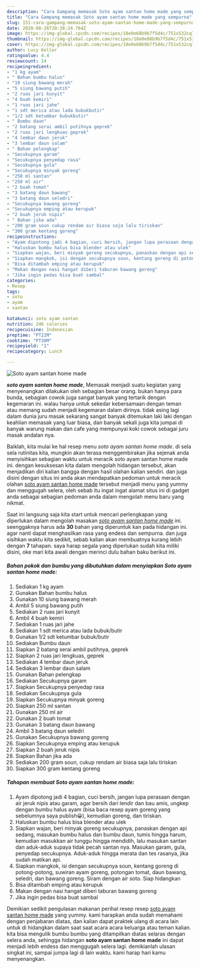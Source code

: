 ```yaml
---
description: "Cara Gampang memasak Soto ayam santan home made yang sempurna"
title: "Cara Gampang memasak Soto ayam santan home made yang sempurna"
slug: 151-cara-gampang-memasak-soto-ayam-santan-home-made-yang-sempurna
date: 2020-08-26T20:38:24.764Z
image: https://img-global.cpcdn.com/recipes/18e0e68b9b7f5d4c/751x532cq70/soto-ayam-santan-home-made-foto-resep-utama.jpg
thumbnail: https://img-global.cpcdn.com/recipes/18e0e68b9b7f5d4c/751x532cq70/soto-ayam-santan-home-made-foto-resep-utama.jpg
cover: https://img-global.cpcdn.com/recipes/18e0e68b9b7f5d4c/751x532cq70/soto-ayam-santan-home-made-foto-resep-utama.jpg
author: Lucy Keller
ratingvalue: 4.4
reviewcount: 14
recipeingredient:
- "1 kg ayam"
- " Bahan bumbu halus"
- "10 siung bawang merah"
- "5 siung bawang putih"
- "2 ruas jari kunyit"
- "4 buah kemiri"
- "1 ruas jari jahe"
- "1 sdt merica atau lada bubukbutir"
- "1/2 sdt ketumbar bubukbutir"
- " Bumbu daun"
- "2 batang serai ambil putihnya geprek"
- "2 ruas jari lengkuas geprek"
- "4 lembar daun jeruk"
- "3 lembar daun salam"
- " Bahan pelengkap"
- "Secukupnya garam"
- "Secukupnya penyedap rasa"
- "Secukupnya gula"
- "Secukupnya minyak goreng"
- "250 ml santan"
- "250 ml air"
- "2 buah tomat"
- "3 batang daun bawang"
- "3 batang daun seledri"
- "Secukupnya bawang goreng"
- "Secukupnya emping atau kerupuk"
- "2 buah jeruk nipis"
- " Bahan jika ada"
- "200 gram soun cukup rendam air biasa saja lalu tiriskan"
- "300 gram kentang goreng"
recipeinstructions:
- "Ayam dipotong jadi 4 bagian, cuci bersih, jangan lupa perasaan dengan air jeruk nipis atau garam, agar bersih dari lendir dan bau amis, ungkep dengan bumbu halus ayam (bisa baca resep ayam goreng yang sebelumnya saya publish😀), kemudian goreng, dan tiriskan."
- "Haluskan bumbu halus bisa blender atau ulek"
- "Siapkan wajan, beri minyak goreng secukupnya, panaskan dengan api sedang, masukan bumbu halus dan bumbu daun, tumis hingga harum, kemudian masukkan air tunggu hingga mendidih, lalu masukan santan dan aduk-aduk supaya tidak pecah santan nya. Masukan garam, gula, penyedap secukupnya. Aduk-aduk hingga merata dan tes rasanya, jika sudah matikan api."
- "Siapkan mangkok, isi dengan secukupnya soun, kentang goreng di potong-potong, suwiran ayam goreng, potongan tomat, daun bawang, seledri, dan bawang goreng. Siram dengan air soto. Siap hidangkan"
- "Bisa ditambah emping atau kerupuk"
- "Makan dengan nasi hangat diberi taburan bawang goreng"
- "Jika ingin pedas bisa buat sambal"
categories:
- Resep
tags:
- soto
- ayam
- santan

katakunci: soto ayam santan 
nutrition: 246 calories
recipecuisine: Indonesian
preptime: "PT22M"
cooktime: "PT30M"
recipeyield: "1"
recipecategory: Lunch

---
```



![Soto ayam santan home made](https://img-global.cpcdn.com/recipes/18e0e68b9b7f5d4c/751x532cq70/soto-ayam-santan-home-made-foto-resep-utama.jpg)

<b><i>soto ayam santan home made</i></b>, Memasak menjadi suatu kegiatan yang menyenangkan dilakukan oleh sebagian besar orang. bukan hanya para bunda, sebagian cowok juga sangat banyak yang tertarik dengan kegemaran ini. walau hanya untuk sekedar kebersamaan dengan teman atau memang sudah menjadi kegemaran dalam dirinya. tidak asing lagi dalam dunia juru masak sekarang sangat banyak ditemukan laki laki dengan keahlian memasak yang luar biasa, dan banyak sekali juga kita jumpai di banyak warung makan dan cafe yang mempunyai koki cowok sebagai juru masak andalan nya.

Baiklah, kita mulai ke hal resep menu <i>soto ayam santan home made</i>. di sela sela rutinitas kita, mungkin akan terasa menggembirakan jika sejenak anda menyisihkan sebagian waktu untuk meracik soto ayam santan home made ini. dengan kesuksesan kita dalam mengolah hidangan tersebut, akan menjadikan diri kalian bangga dengan hasil olahan kalian sendiri. dan juga disini dengan situs ini anda akan mendapatkan pedoman untuk meracik olahan <u>soto ayam santan home made</u> tersebut menjadi menu yang yummy dan menggugah selera, oleh sebab itu ingat ingat alamat situs ini di gadget anda sebagai sebagian pedoman anda dalam mengolah menu baru yang nikmat.




Saat ini langsung saja kita start untuk mencari perlengkapan yang diperlukan dalam mengolah masakan <u><i>soto ayam santan home made</i></u> ini. seenggaknya harus ada <b>30</b> bahan yang diperuntuk kan pada hidangan ini. agar nanti dapat menghasilkan rasa yang endess dan sempurna. dan juga sisihkan waktu kita sedikit, sebab kalian akan membuatnya kurang lebih dengan <b>7</b> tahapan. saya harap segala yang diperlukan sudah kita miliki disini, oke mari kita awali dengan merinci dulu bahan baku berikut ini.

<!--inarticleads1-->

##### Bahan pokok dan bumbu yang dibutuhkan dalam menyiapkan Soto ayam santan home made:

1. Sediakan 1 kg ayam
1. Gunakan  Bahan bumbu halus
1. Gunakan 10 siung bawang merah
1. Ambil 5 siung bawang putih
1. Sediakan 2 ruas jari kunyit
1. Ambil 4 buah kemiri
1. Sediakan 1 ruas jari jahe
1. Sediakan 1 sdt merica atau lada bubuk/butir
1. Gunakan 1/2 sdt ketumbar bubuk/butir
1. Sediakan  Bumbu daun
1. Siapkan 2 batang serai ambil putihnya, geprek
1. Siapkan 2 ruas jari lengkuas, geprek
1. Sediakan 4 lembar daun jeruk
1. Sediakan 3 lembar daun salam
1. Gunakan  Bahan pelengkap
1. Sediakan Secukupnya garam
1. Siapkan Secukupnya penyedap rasa
1. Sediakan Secukupnya gula
1. Siapkan Secukupnya minyak goreng
1. Siapkan 250 ml santan
1. Gunakan 250 ml air
1. Gunakan 2 buah tomat
1. Gunakan 3 batang daun bawang
1. Ambil 3 batang daun seledri
1. Gunakan Secukupnya bawang goreng
1. Siapkan Secukupnya emping atau kerupuk
1. Siapkan 2 buah jeruk nipis
1. Siapkan  Bahan jika ada
1. Sediakan 200 gram soun, cukup rendam air biasa saja lalu tiriskan
1. Siapkan 300 gram kentang goreng




<!--inarticleads2-->

##### Tahapan membuat Soto ayam santan home made:

1. Ayam dipotong jadi 4 bagian, cuci bersih, jangan lupa perasaan dengan air jeruk nipis atau garam, agar bersih dari lendir dan bau amis, ungkep dengan bumbu halus ayam (bisa baca resep ayam goreng yang sebelumnya saya publish😀), kemudian goreng, dan tiriskan.
1. Haluskan bumbu halus bisa blender atau ulek
1. Siapkan wajan, beri minyak goreng secukupnya, panaskan dengan api sedang, masukan bumbu halus dan bumbu daun, tumis hingga harum, kemudian masukkan air tunggu hingga mendidih, lalu masukan santan dan aduk-aduk supaya tidak pecah santan nya. Masukan garam, gula, penyedap secukupnya. Aduk-aduk hingga merata dan tes rasanya, jika sudah matikan api.
1. Siapkan mangkok, isi dengan secukupnya soun, kentang goreng di potong-potong, suwiran ayam goreng, potongan tomat, daun bawang, seledri, dan bawang goreng. Siram dengan air soto. Siap hidangkan
1. Bisa ditambah emping atau kerupuk
1. Makan dengan nasi hangat diberi taburan bawang goreng
1. Jika ingin pedas bisa buat sambal




Demikian sedikit pengulasan makanan perihal resep resep <u>soto ayam santan home made</u> yang yummy. kami harapkan anda sudah memahami dengan penjabaran diatas, dan kalian dapat praktek ulang di acara lain untuk di hidangkan dalam saat saat acara acara keluarga atau teman kalian. kita bisa mengulik bumbu bumbu yang ditampilkan diatas selaras dengan selera anda, sehingga hidangan <b>soto ayam santan home made</b> ini dapat menjadi lebih endess dan menggugah selera lagi. demikianlah ulasan singkat ini, sampai jumpa lagi di lain waktu. kami harap hari kamu menyenangkan.
